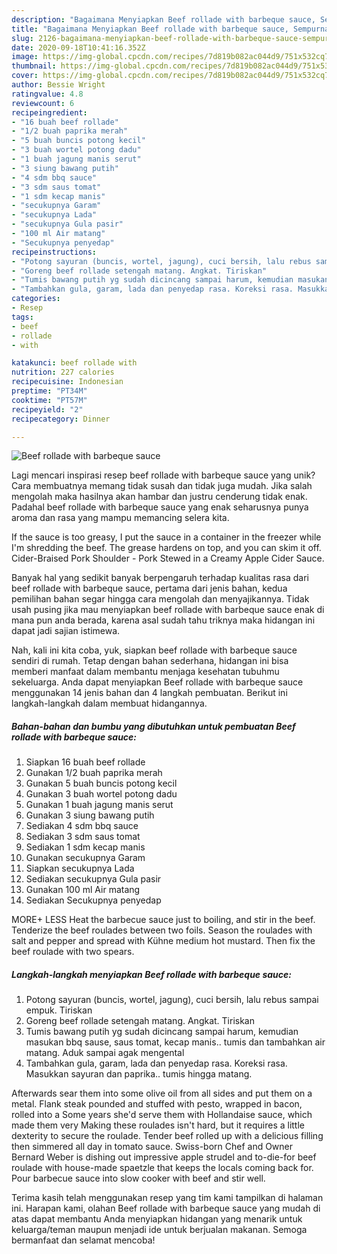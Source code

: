 ```yaml
---
description: "Bagaimana Menyiapkan Beef rollade with barbeque sauce, Sempurna"
title: "Bagaimana Menyiapkan Beef rollade with barbeque sauce, Sempurna"
slug: 2126-bagaimana-menyiapkan-beef-rollade-with-barbeque-sauce-sempurna
date: 2020-09-18T10:41:16.352Z
image: https://img-global.cpcdn.com/recipes/7d819b082ac044d9/751x532cq70/beef-rollade-with-barbeque-sauce-foto-resep-utama.jpg
thumbnail: https://img-global.cpcdn.com/recipes/7d819b082ac044d9/751x532cq70/beef-rollade-with-barbeque-sauce-foto-resep-utama.jpg
cover: https://img-global.cpcdn.com/recipes/7d819b082ac044d9/751x532cq70/beef-rollade-with-barbeque-sauce-foto-resep-utama.jpg
author: Bessie Wright
ratingvalue: 4.8
reviewcount: 6
recipeingredient:
- "16 buah beef rollade"
- "1/2 buah paprika merah"
- "5 buah buncis potong kecil"
- "3 buah wortel potong dadu"
- "1 buah jagung manis serut"
- "3 siung bawang putih"
- "4 sdm bbq sauce"
- "3 sdm saus tomat"
- "1 sdm kecap manis"
- "secukupnya Garam"
- "secukupnya Lada"
- "secukupnya Gula pasir"
- "100 ml Air matang"
- "Secukupnya penyedap"
recipeinstructions:
- "Potong sayuran (buncis, wortel, jagung), cuci bersih, lalu rebus sampai empuk. Tiriskan"
- "Goreng beef rollade setengah matang. Angkat. Tiriskan"
- "Tumis bawang putih yg sudah dicincang sampai harum, kemudian masukan bbq sause, saus tomat, kecap manis.. tumis dan tambahkan air matang. Aduk sampai agak mengental"
- "Tambahkan gula, garam, lada dan penyedap rasa. Koreksi rasa. Masukkan sayuran dan paprika.. tumis hingga matang."
categories:
- Resep
tags:
- beef
- rollade
- with

katakunci: beef rollade with 
nutrition: 227 calories
recipecuisine: Indonesian
preptime: "PT34M"
cooktime: "PT57M"
recipeyield: "2"
recipecategory: Dinner

---
```



![Beef rollade with barbeque sauce](https://img-global.cpcdn.com/recipes/7d819b082ac044d9/751x532cq70/beef-rollade-with-barbeque-sauce-foto-resep-utama.jpg)

Lagi mencari inspirasi resep beef rollade with barbeque sauce yang unik? Cara membuatnya memang tidak susah dan tidak juga mudah. Jika salah mengolah maka hasilnya akan hambar dan justru cenderung tidak enak. Padahal beef rollade with barbeque sauce yang enak seharusnya punya aroma dan rasa yang mampu memancing selera kita.

If the sauce is too greasy, I put the sauce in a container in the freezer while I&#39;m shredding the beef. The grease hardens on top, and you can skim it off. Cider-Braised Pork Shoulder - Pork Stewed in a Creamy Apple Cider Sauce.

Banyak hal yang sedikit banyak berpengaruh terhadap kualitas rasa dari beef rollade with barbeque sauce, pertama dari jenis bahan, kedua pemilihan bahan segar hingga cara mengolah dan menyajikannya. Tidak usah pusing jika mau menyiapkan beef rollade with barbeque sauce enak di mana pun anda berada, karena asal sudah tahu triknya maka hidangan ini dapat jadi sajian istimewa.


Nah, kali ini kita coba, yuk, siapkan beef rollade with barbeque sauce sendiri di rumah. Tetap dengan bahan sederhana, hidangan ini bisa memberi manfaat dalam membantu menjaga kesehatan tubuhmu sekeluarga. Anda dapat menyiapkan Beef rollade with barbeque sauce menggunakan 14 jenis bahan dan 4 langkah pembuatan. Berikut ini langkah-langkah dalam membuat hidangannya.

<!--inarticleads1-->

##### Bahan-bahan dan bumbu yang dibutuhkan untuk pembuatan Beef rollade with barbeque sauce:

1. Siapkan 16 buah beef rollade
1. Gunakan 1/2 buah paprika merah
1. Gunakan 5 buah buncis potong kecil
1. Gunakan 3 buah wortel potong dadu
1. Gunakan 1 buah jagung manis serut
1. Gunakan 3 siung bawang putih
1. Sediakan 4 sdm bbq sauce
1. Sediakan 3 sdm saus tomat
1. Sediakan 1 sdm kecap manis
1. Gunakan secukupnya Garam
1. Siapkan secukupnya Lada
1. Sediakan secukupnya Gula pasir
1. Gunakan 100 ml Air matang
1. Sediakan Secukupnya penyedap


MORE+ LESS Heat the barbecue sauce just to boiling, and stir in the beef. Tenderize the beef roulades between two foils. Season the roulades with salt and pepper and spread with Kühne medium hot mustard. Then fix the beef roulade with two spears. 

<!--inarticleads2-->

##### Langkah-langkah menyiapkan Beef rollade with barbeque sauce:

1. Potong sayuran (buncis, wortel, jagung), cuci bersih, lalu rebus sampai empuk. Tiriskan
1. Goreng beef rollade setengah matang. Angkat. Tiriskan
1. Tumis bawang putih yg sudah dicincang sampai harum, kemudian masukan bbq sause, saus tomat, kecap manis.. tumis dan tambahkan air matang. Aduk sampai agak mengental
1. Tambahkan gula, garam, lada dan penyedap rasa. Koreksi rasa. Masukkan sayuran dan paprika.. tumis hingga matang.


Afterwards sear them into some olive oil from all sides and put them on a metal. Flank steak pounded and stuffed with pesto, wrapped in bacon, rolled into a Some years she&#39;d serve them with Hollandaise sauce, which made them very Making these roulades isn&#39;t hard, but it requires a little dexterity to secure the roulade. Tender beef rolled up with a delicious filling then simmered all day in tomato sauce. Swiss-born Chef and Owner Bernard Weber is dishing out impressive apple strudel and to-die-for beef roulade with house-made spaetzle that keeps the locals coming back for. Pour barbecue sauce into slow cooker with beef and stir well. 

Terima kasih telah menggunakan resep yang tim kami tampilkan di halaman ini. Harapan kami, olahan Beef rollade with barbeque sauce yang mudah di atas dapat membantu Anda menyiapkan hidangan yang menarik untuk keluarga/teman maupun menjadi ide untuk berjualan makanan. Semoga bermanfaat dan selamat mencoba!
